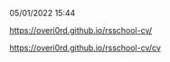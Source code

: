 05/01/2022 15:44

https://overi0rd.github.io/rsschool-cv/

https://overi0rd.github.io/rsschool-cv/cv